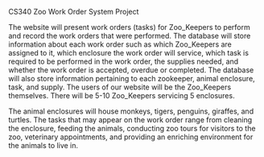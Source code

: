 CS340 Zoo Work Order System Project

The website will present work orders (tasks) for Zoo_Keepers to perform and record the work orders that were performed. The database will store information about each work order such as which Zoo_Keepers are assigned to it, which enclosure the work order will service, which task is required to be performed in the work order, the supplies needed, and whether the work order is accepted, overdue or completed. The database will also store information pertaining to each zookeeper, animal enclosure, task, and supply. The users of our website will be the Zoo_Keepers themselves. There will be 5-10 Zoo_Keepers servicing 5 enclosures.

The animal enclosures will house monkeys, tigers, penguins, giraffes, and turtles. The tasks that may appear on the work order range from cleaning the enclosure, feeding the animals, conducting zoo tours for visitors to the zoo, veterinary appointments, and providing an enriching environment for the animals to live in.
 

